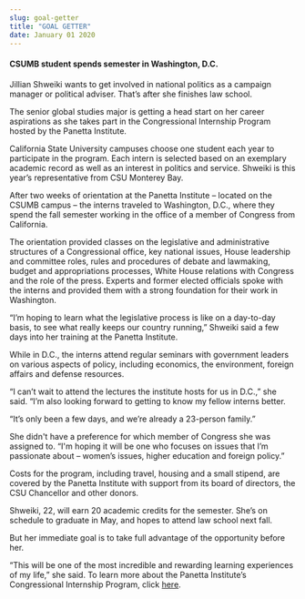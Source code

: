 ```yaml
---
slug: goal-getter
title: "GOAL GETTER"
date: January 01 2020
---
```


 
<h4>CSUMB student spends semester in Washington, D.C.</h4>
<p>
  Jillian Shweiki wants to get involved in national politics as a campaign
  manager or political adviser. That’s after she finishes law school.
</p>
<p>
  The senior global studies major is getting a head start on her career
  aspirations as she takes part in the Congressional Internship Program hosted
  by the Panetta Institute.
</p>
<p>
  California State University campuses choose one student each year to
  participate in the program. Each intern is selected based on an exemplary
  academic record as well as an interest in politics and service. Shweiki is
  this year’s representative from CSU Monterey Bay.
</p>
<p>
  After two weeks of orientation at the Panetta Institute – located on the CSUMB
  campus – the interns traveled to Washington, D.C., where they spend the fall
  semester working in the office of a member of Congress from California.
</p>
<p>
  The orientation provided classes on the legislative and administrative
  structures of a Congressional office, key national issues, House leadership
  and committee roles, rules and procedures of debate and lawmaking, budget and
  appropriations processes, White House relations with Congress and the role of
  the press. Experts and former elected officials spoke with the interns and
  provided them with a strong foundation for their work in Washington.
</p>
<p>
  “I’m hoping to learn what the legislative process is like on a day-to-day
  basis, to see what really keeps our country running,” Shweiki said a few days
  into her training at the Panetta Institute.
</p>
<p>
  While in D.C., the interns attend regular seminars with government leaders on
  various aspects of policy, including economics, the environment, foreign
  affairs and defense resources.
</p>
<p>
  “I can’t wait to attend the lectures the institute hosts for us in D.C.,” she
  said. “I’m also looking forward to getting to know my fellow interns better.
</p>
<p>“It’s only been a few days, and we’re already a 23-person family.”</p>
<p>
  She didn't have a preference for which member of Congress she was assigned to.
  “I'm hoping it will be one who focuses on issues that I’m passionate about –
  women’s issues, higher education and foreign policy.”
</p>
<p>
  Costs for the program, including travel, housing and a small stipend, are
  covered by the Panetta Institute with support from its board of directors, the
  CSU Chancellor and other donors.
</p>
<p>
  Shweiki, 22, will earn 20 academic credits for the semester. She’s on schedule
  to graduate in May, and hopes to attend law school next fall.
</p>
<p>
  But her immediate goal is to take full advantage of the opportunity before
  her.
</p>
<p>
  “This will be one of the most incredible and rewarding learning experiences of
  my life,” she said. To learn more about the Panetta Institute’s Congressional
  Internship Program, click
  <a
    href="https://www.panettainstitute.org/programs/study-with-us/congressional-intern-training/"
    >here</a
  >.
</p>
<p></p>
 
